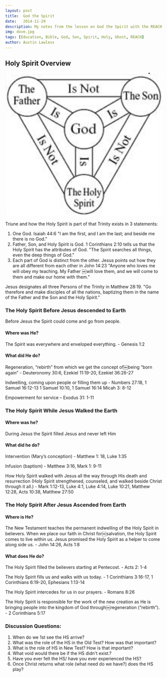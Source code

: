```yaml
---
layout: post
title:  God the Spirit
date:   2014-11-29
description: My notes from the lesson on God the Spirit with the REACH class of 2017.
img: dove.jpg
tags: [Education, Bible, God, Son, Spirit, Holy, Ghost, REACH]
author: Austin Lawless
---
```

## Holy Spirit Overview

![trinity diagram](/assets/img/trinity-diagram.png)

Triune and how the Holy Spirit is part of that Trinity exists in 3 statements:

1. One God. Isaiah 44:6 "I am the first, and I am the last; and beside me there is no God."
2. Father, Son, and Holy Spirit is God. 1 Corinthians 2:10 tells us that the Holy Spirit has the attributes of God. "The Spirit searches all things, even the deep things of God."
3. Each part of God is distinct from the other. Jesus points out how they are all different from each other in John 14:23 "Anyone who loves me will obey my teaching. My Father ￼will love them, and we will come to them and make our home with them."

Jesus designates all three Persons of the Trinity in Matthew 28:19. "Go therefore and make disciples of all the nations, baptizing them in the name of the Father and the Son and the Holy Spirit."


### The Holy Spirit Before Jesus descended to Earth
Before Jesus the Spirit could come and go from people.

#### Where was He?
The Spirit was everywhere and enveloped everything. - Genesis 1:2

#### What did He do?
Regeneration, “rebirth” from which we get the concept of￼being “born again” - Deuteronomy 30:6, Ezekiel 11:19-20, Ezekiel 36:26-27

Indwelling, coming upon people or filling them up - Numbers 27:18, 1 Samuel 16:12-13 1 Samuel 10:10, 1 Samuel 16:14 Micah 3: 8-12

Empowerment for service – Exodus 31: 1-11


### The Holy Spirit While Jesus Walked the Earth
#### Where was he?

During Jesus the Spirit filled Jesus and never left Him

#### What did he do?

Intervention (Mary’s conception) - Matthew 1: 18, Luke 1:35

Infusion (baptism) - Matthew 3:16, Mark 1: 9-11

How Holy Spirit walked with Jesus all the way through His death and resurrection (Holy Spirit strengthened, counseled, and walked beside Christ through it all.) - Mark 1:12-13, Luke 4:1, Luke 4:14, Luke 10:21, Matthew 12:28, Acts 10:38, Matthew 27:50


### The Holy Spirit After Jesus Ascended from Earth

#### Where is He?

The New Testament teaches the permanent indwelling of the Holy Spirit in believers. When we place our faith in Christ for￼salvation, the Holy Spirit comes to live within us. Jesus promised the Holy Spirit as a helper to come along side us. - John 14:26, Acts 1:8

#### What does He do?

The Holy Spirit filled the believers starting at Pentecost. - Acts 2: 1-4

The Holy Spirit fills us and walks with us today. - 1 Corinthians 3:16-17, 1 Corinthians 6:19-20, Ephesians 1:13-14

The Holy Spirit intercedes for us in our prayers. - Romans 8:26

The Holy Spirit is responsible for the work of the new creation as He is bringing people into the kingdom of God through￼regeneration (“rebirth”). - 2 Corinthians 5:17


### Discussion Questions:

1. When do we 1st see the HS arrive?
2. What was the role of the HS in the Old Test? How was that important?
3. What is the role of HS in New Test? How is that important?
4. What void would there be if the HS didn't exist.?
5. Have you ever felt the HS/ have you ever experienced the HS?
6. Once Christ returns what role (what need do we have?) does the HS play?
